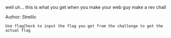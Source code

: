 well uh...
this is what you get when you make your web guy make a rev chall

Author: Strellic

`Use flagCheck to input the flag you get from the challenge to get the actual flag`